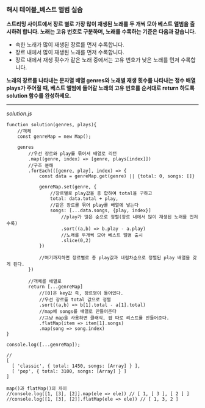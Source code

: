 ### 해시 테이블\_베스트 앨범 실습

**스트리밍 사이트에서 장르 별로 가장 많이 재생된 노래를 두 개씩 모아 베스트 앨범을 출시하려 합니다. 노래는 고유 번호로 구분하며, 노래를 수록하는 기준은 다음과 같습니다.**

- 속한 노래가 많이 재생된 장르를 먼저 수록합니다.
- 장르 내에서 많이 재생된 노래를 먼저 수록합니다.
- 장르 내에서 재생 횟수가 같은 노래 중에서는 고유 번호가 낮은 노래를 먼저 수록합니다.

**노래의 장르를 나타내는 문자열 배열 genres와 노래별 재생 횟수를 나타내는 정수 배열 plays가 주어질 때, 베스트 앨범에 들어갈 노래의 고유 번호를 순서대로 return 하도록 solution 함수를 완성하세요.**

---

_solution.js_

```
function solution(genres, plays){
    //객체
    const genreMap = new Map();

    genres
        //우선 장르와 play를 묶어서 배열로 리턴
        .map((genre, index) => [genre, plays[index]])
        //구조 분해
        .forEach(([genre, play], index) => {
            const data = genreMap.get(genre) || {total: 0, songs: []}

            genreMap.set(genre, {
                //장르별로 play값을 총 합하여 total을 구하고
                total: data.total + play,
                //같은 장르를 묶어 play를 배열에 넣는다
                songs: [...data.songs, {play, index}]
                    //play가 많은 순으로 정렬(장르 내에서 많이 재생된 노래를 먼저 수록)
                    .sort((a,b) => b.play - a.play)
                    //노래를 두개씩 모아 베스트 앨범 출시
                    .slice(0,2)
            })

            //여기까지하면 장르별로 총 play값과 내림차순으로 정렬된 play 배열을 갖게 된다.
        })

        //객체를 배열로
        return [...genreMap]
            //[0]은 key값 즉, 장르명이 들어있다.
            //우선 장르를 total 값으로 정렬
            .sort((a,b) => b[1].total - a[1].total)
            //map에 songs를 배열로 만들어준다
            //그냥 map을 사용하면 클래식, 팝 따로 리스트를 만들어준다.
            .flatMap(item => item[1].songs)
            .map(song => song.index)
}
```

```
console.log([...genreMap]);

//
[
  [ 'classic', { total: 1450, songs: [Array] } ],
  [ 'pop', { total: 3100, songs: [Array] } ]
]
```

```
map()과 flatMap()의 차이
//console.log([1, [3], [2]].map(ele => ele)) // [ 1, [ 3 ], [ 2 ] ]
//console.log([1, [3], [2]].flatMap(ele => ele)) // [ 1, 3, 2 ]
```
